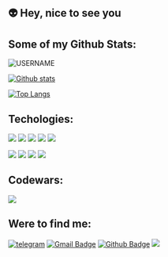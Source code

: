 ## :alien: Hey, nice to see you

## Some of my Github Stats:
<p align=left> <img src=https://komarev.com/ghpvc/?username=USERNAME alt=USERNAME /> </p>

[![Github stats](https://github-readme-stats.vercel.app/api?username=sanekiskita&show_icons=true&include_all_commits=true&theme=onedark)](https://github.com/USERNAME/github-readme-stats)

[![Top Langs](https://github-readme-stats.vercel.app/api/top-langs/?username=USERNAME&layout=compact&theme=onedark&card_width=445)](https://github.com/USERNAME/github-readme-stats)


## Techologies:
![](https://img.shields.io/badge/-React.js-61DAFB?logo=react&logoColor=white&style=flat)
![](https://img.shields.io/badge/-JavaScript-F7DF1E?logo=JavaScript&logoColor=white&style=flat)
![](https://img.shields.io/badge/-CSS-1572B6?logo=CSS3&logoColor=white&style=flat)
![](https://img.shields.io/badge/-html-E34F26?logo=html5&logoColor=white&style=flat)
![](https://img.shields.io/badge/-Node.js-339933?logo=Node.js&logoColor=white&style=flat)

![](https://img.shields.io/badge/-Vue.js-4FC08D?logo=Vue.js&logoColor=white&style=flat)
![](https://img.shields.io/badge/-Sass-CC6699?logo=Sass&logoColor=white&style=flat)
![](https://img.shields.io/badge/-Webpack-8DD6F9?logo=Webpack&logoColor=white&style=flat)
![](https://img.shields.io/badge/-Bootstrap-7952B3?logo=Bootstrap&logoColor=white&style=flat)

## Codewars:
<a href="https://www.codewars.com/users/USERNAME" ><img src="https://www.codewars.com/users/USERNAME/badges/large"></img></a>

## Were to find me:
[![telegram](https://img.shields.io/badge/-USERNAME4?style=flat&logo=telegram&logoColor=white&link=https://t.me/USERNAME)](https://t.me/USERNAME)
[![Gmail Badge](https://img.shields.io/badge/-USERNAME@gmail.com-c14438?style=flat&logo=Gmail&logoColor=white&link=mailto:as1405503@gmail.com)](mailto:USERNAME@gmail.com) 
[![Github Badge](https://img.shields.io/badge/-USERNAME-grey?style=flat&logo=github&logoColor=white&link=https://github.com/USERNAME/)](https://www.github.com/USERNAME/) 
<a href="https://www.hackerrank.com/as1405503">![](https://img.shields.io/badge/-hackerRank-2EC866?logo=hackerRank&logoColor=white&style=flat)</a>



